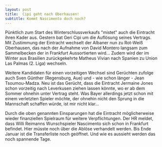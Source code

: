 ```yaml
---
layout: post
title:  Cipi geht nach Oberhausen!
subtitle: Kommt Nascimento doch noch?
---
```


Pünktlich zum Start des Winterschlussverkaufs "mistet" auch die Eintracht ihren Kader aus. Gestern bat Geri Cipi um die Auflösung seines Vertrags. Mit Zustimmung der Eintracht wechselt der Albaner nun zu Rot-Weiß Oberhausen, das nach der Aufnahme von David Montero langsam zum Sammelbecken der in Frankfurt Aussortierten wird... Zudem wird der im Winter aus Brasilien zurückgekehrte Matheus Vivian nach Spanien zu Union Las Palmas (2. Liga) wechseln.

Weitere Kandidaten für einen vorzeitigen Wechsel sind Gerüchten zufolge auch Sven Günther (Regensburg, Aue) und - wie schon länger - Jean Tsoumou-Madza. Neu ist das Gerücht, dass die Eintracht Jermaine Jones schon vorzeitig nach Leverkusen ziehen lassen könnte, wo er ab dem Sommer ohnehin unter Vertrag steht. Was Bayer allerdings jetzt schon mit einem verletzten Spieler möchte, der ohnehin nicht den Sprung in die Mannschaft schaffen würde, ist mir nicht klar...

Durch die oben genannten Einsparungen hat die Eintracht möglicherweise wieder finanziellen Spielraum für weitere Verpflichtungen. Der HR meldet, dass Willi Reimanns Wunschspieler Nascimento sich schon in Frankfurt befindet. Hier müsste noch über die Ablöse verhandelt werden. Bis Ende Januar ist die Transferliste noch geöffnet. Und wie es aussieht werden das noch spannende Tage.
